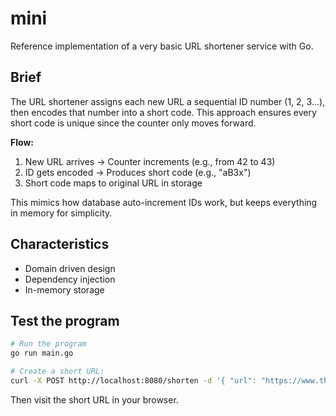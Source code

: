 # mini
Reference implementation of a very basic URL shortener service with Go.

## Brief
The URL shortener assigns each new URL a sequential ID number (1, 2, 3...), then encodes that number into a short code. This approach ensures every short code is unique since the counter only moves forward.

**Flow:**
1. New URL arrives → Counter increments (e.g., from 42 to 43)
2. ID gets encoded → Produces short code (e.g., "aB3x")
3. Short code maps to original URL in storage

This mimics how database auto-increment IDs work, but keeps everything in memory for simplicity.

## Characteristics
- Domain driven design
- Dependency injection
- In-memory storage

## Test the program
```bash
# Run the program
go run main.go

# Create a short URL:
curl -X POST http://localhost:8080/shorten -d '{ "url": "https://www.theverge.com/openai/718785/openai-gpt-oss-open-model-release" }'
```

Then visit the short URL in your browser.
